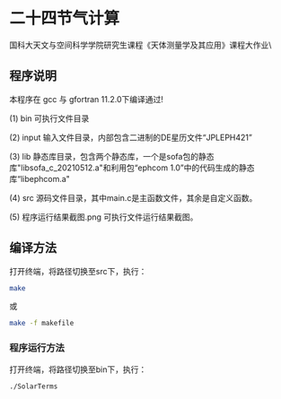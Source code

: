 # 二十四节气计算

国科大天文与空间科学学院研究生课程《天体测量学及其应用》课程大作业\

## 程序说明

本程序在 gcc 与 gfortran 11.2.0下编译通过!

(1) bin
  可执行文件目录

(2) input
  输入文件目录，内部包含二进制的DE星历文件“JPLEPH421”

(3) lib
  静态库目录，包含两个静态库，一个是sofa包的静态库"libsofa_c_20210512.a"和利用包“ephcom 1.0”中的代码生成的静态库“libephcom.a"

(4) src
  源码文件目录，其中main.c是主函数文件，其余是自定义函数。

(5) 程序运行结果截图.png
  可执行文件运行结果截图。

## 编译方法

打开终端，将路径切换至src下，执行：

```bash
make    
```

或

```bash
make -f makefile
```

### 程序运行方法

打开终端，将路径切换至bin下，执行：
 ```bash
./SolarTerms
```
